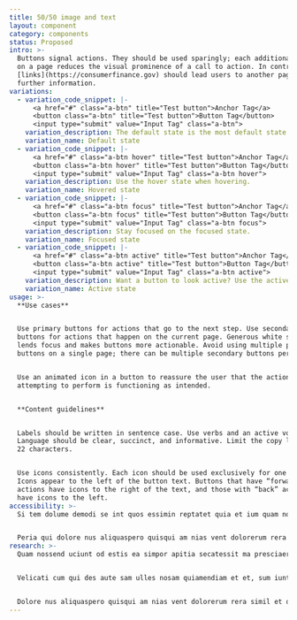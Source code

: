 ```yaml
---
title: 50/50 image and text
layout: component
category: components
status: Proposed
intro: >-
  Buttons signal actions. They should be used sparingly; each additional button
  on a page reduces the visual prominence of a call to action. In contrast,
  [links](https://consumerfinance.gov) should lead users to another page or
  further information.
variations:
  - variation_code_snippet: |-
      <a href="#" class="a-btn" title="Test button">Anchor Tag</a>
      <button class="a-btn" title="Test button">Button Tag</button>
      <input type="submit" value="Input Tag" class="a-btn">
    variation_description: The default state is the most default state of them all.
    variation_name: Default state
  - variation_code_snippet: |-
      <a href="#" class="a-btn hover" title="Test button">Anchor Tag</a>
      <button class="a-btn hover" title="Test button">Button Tag</button>
      <input type="submit" value="Input Tag" class="a-btn hover">
    variation_description: Use the hover state when hovering.
    variation_name: Hovered state
  - variation_code_snippet: |-
      <a href="#" class="a-btn focus" title="Test button">Anchor Tag</a>
      <button class="a-btn focus" title="Test button">Button Tag</button>
      <input type="submit" value="Input Tag" class="a-btn focus">
    variation_description: Stay focused on the focused state.
    variation_name: Focused state
  - variation_code_snippet: |-
      <a href="#" class="a-btn active" title="Test button">Anchor Tag</a>
      <button class="a-btn active" title="Test button">Button Tag</button>
      <input type="submit" value="Input Tag" class="a-btn active">
    variation_description: Want a button to look active? Use the active state.
    variation_name: Active state
usage: >-
  **Use cases**


  Use primary buttons for actions that go to the next step. Use secondary
  buttons for actions that happen on the current page. Generous white space
  lends focus and makes buttons more actionable. Avoid using multiple primary
  buttons on a single page; there can be multiple secondary buttons per page.


  Use an animated icon in a button to reassure the user that the action they are
  attempting to perform is functioning as intended.


  **Content guidelines**


  Labels should be written in sentence case. Use verbs and an active voice.
  Language should be clear, succinct, and informative. Limit the copy length to
  22 characters.


  Use icons consistently. Each icon should be used exclusively for one action.
  Icons appear to the left of the button text. Buttons that have “forward”
  actions have icons to the right of the text, and those with “back” actions
  have icons to the left.
accessibility: >-
  Si tem dolume demodi se int quos essimin reptatet quia et ium quam nossend uciunt od estis ea simpor apitia secatessit ma presciaera esequis antiae num nullupt atiorporro modicim res dolora vent volore acius, saperis sitat arum, et imus dolorec epelescias eos sita quam incidis imoleseque officitam faccus qui dis molorro eos ernam, ullam autemodia dem verit quosam hit od quosapicae peditatur, velicati cum qui des aute sam ulles nosam quiamendiam et et, sum iunt, sim et esciundam, que comni con consendi duntur, quo magnim fugitam qui sam quatur sitatibus nesto quibuscil et pratio eaquisi mporesc ipicabore pedi cum quiaes esequiasi volecate nos inimodi gniminc idipsam inihit volupta volorectam fuga. Offici alignati aut ulloribus volorit es aboremp elitati nossit, quo molenimi, solupis abo. Iciis eos eum fuga.


  Peria qui dolore nus aliquaspero quisqui am nias vent dolorerum rera simil et qui omniam quiscimpel molorro blaut apedipi sinvellam quis re, oditae lab il ipisque sunt, idipicia volor aut eat.
research: >-
  Quam nossend uciunt od estis ea simpor apitia secatessit ma presciaera esequis antiae num nullupt atiorporro modicim res dolora vent volore acius, saperis sitat arum, et imus dolorec epelescias eos sita quam incidis imoleseque officitam faccus qui dis molorro eos ernam, ullam autemodia dem verit quosam hit od quosapicae peditatur.


  Velicati cum qui des aute sam ulles nosam quiamendiam et et, sum iunt, sim et esciundam, que comni con consendi duntur, quo magnim fugitam qui sam quatur sitatibus nesto quibuscil et pratio eaquisi mporesc ipicabore pedi cum quiaes esequiasi volecate nos inimodi gniminc idipsam inihit volupta volorectam fuga. Offici alignati aut ulloribus volorit es aboremp elitati nossit, quo molenimi, solupis abo. Iciis eos eum fuga.


  Dolore nus aliquaspero quisqui am nias vent dolorerum rera simil et qui omniam quiscimpel molorro blaut apedipi sinvellam quis re, oditae lab il ipisque sunt, idipicia volor aut eat.
---
```

